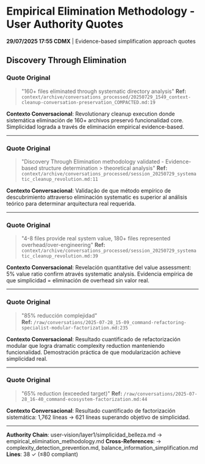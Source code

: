 # Empirical Elimination Methodology - User Authority Quotes

**29/07/2025 17:55 CDMX** | Evidence-based simplification approach quotes

## Discovery Through Elimination

### Quote Original
> "160+ files eliminated through systematic directory analysis"
**Ref:** `context/archive/conversations_processed/20250729_1549_context-cleanup-conversation-preservation_COMPACTED.md:19`

**Contexto Conversacional**: Revolutionary cleanup execution donde sistemática eliminación de 160+ archivos preservó funcionalidad core. Simplicidad lograda a través de eliminación empirical evidence-based.

---

### Quote Original
> "Discovery Through Elimination methodology validated - Evidence-based structure determination > theoretical analysis"
**Ref:** `context/archive/conversations_processed/session_20250729_systematic_cleanup_revolution.md:11`

**Contexto Conversacional**: Validação de que método empírico de descubrimiento attraverso eliminación systematic es superior al análisis teórico para determinar arquitectura real requerida.

---

### Quote Original
> "4-8 files provide real system value, 180+ files represented overhead/over-engineering"
**Ref:** `context/archive/conversations_processed/session_20250729_systematic_cleanup_revolution.md:39`

**Contexto Conversacional**: Revelación quantitative del value assessment: 5% value ratio confirm através systematic analysis. Evidencia empírica de que simplicidad = eliminación de overhead sin valor real.

---

### Quote Original
> "85% reducción complejidad"  
**Ref:** `/raw/conversations/2025-07-28_15-09_command-refactoring-specialist-modular-factorization.md:235`

**Contexto Conversacional**: Resultado cuantificado de refactorización modular que logra dramatic complexity reduction manteniendo funcionalidad. Demostración práctica de que modularización achieve simplicidad real.

---

### Quote Original
> "65% reduction (exceeded target)"
**Ref:** `/raw/conversations/2025-07-28_16-40_command-ecosystem-factorization.md:44`

**Contexto Conversacional**: Resultado cuantificado de factorización sistemática: 1,762 líneas → 621 líneas superando objetivo de simplicidad.

---

**Authority Chain**: user-vision/layer1/simplicidad_belleza.md → empirical_elimination_methodology.md
**Cross-References**: → complexity_detection_prevention.md, balance_information_simplification.md
**Lines**: 38 ✓ (≤80 compliant)